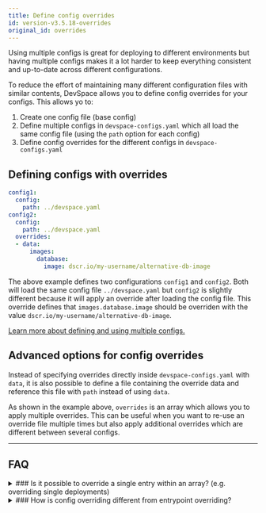 ```yaml
---
title: Define config overrides
id: version-v3.5.18-overrides
original_id: overrides
---
```


Using multiple configs is great for deploying to different environments but having multiple configs makes it a lot harder to keep everything consistent and up-to-date across different configurations.

To reduce the effort of maintaining many different configuration files with similar contents, DevSpace allows you to define config overrides for your configs. This allows yo to:

1. Create one config file (base config)
2. Define multiple configs in `devspace-configs.yaml` which all load the same config file (using the `path` option for each config)
3. Define config overrides for the different configs in `devspace-configs.yaml`

## Defining configs with overrides

```yaml
config1:
  config:
    path: ../devspace.yaml
config2:
  config:
    path: ../devspace.yaml
  overrides:
  - data:
      images:
        database:
          image: dscr.io/my-username/alternative-db-image
```
The above example defines two configurations `config1` and `config2`. Both will load the same config file `../devspace.yaml` but `config2` is slightly different because it will apply an override after loading the config file. This override defines that `images.database.image` should be overriden with the value `dscr.io/my-username/alternative-db-image`.

[Learn more about defining and using multiple configs.](../configuration/multiple-configs)

## Advanced options for config overrides
Instead of specifying overrides directly inside `devspace-configs.yaml` with `data`, it is also possible to define a file containing the override data and reference this file with `path` instead of using `data`.

As shown in the example above, `overrides` is an array which allows you to apply multiple overrides. This can be useful when you want to re-use an override file multiple times but also apply additional overrides which are different between several configs.


---
## FAQ

<details>
<summary>
### Is it possible to override a single entry within an array? (e.g. overriding single deployments)
</summary>
**No.** It is, for example, not possible to override one specific deployment defined in the `deployments` section of a config file. Overriding the `deployments` would always override the entire array of `deployments`.
</details>

<details>
<summary>
### How is config overriding different from entrypoint overriding?
</summary>
Entrypoint overriding is a convenience feature that is specifically designed for `devspace dev` and will only be applied when running `devspace dev`. 

Config overriding is an advanced feature that allows you to override parts of a configuration. Config overrides impact any command you run, i.e. `devspace dev` AND `devspace deploy` as well as for any other command that you run using this overridden config.
</details>
